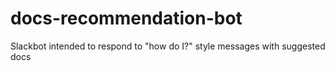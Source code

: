 # docs-recommendation-bot
Slackbot intended to respond to "how do I?" style messages with suggested docs
